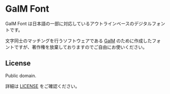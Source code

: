 GalM Font
===

GalM Font は日本語の一部に対応しているアウトラインベースのデジタルフォントです。

文字同士のマッチングを行うソフトウェアである [GalM](https://github.com/awrznc/GalM) のために作成したフォントですが、著作権を放棄しておりますのでご自由にお使いください。


## License

Public domain.

詳細は [LICENSE](./LICENSE) をご確認ください。
